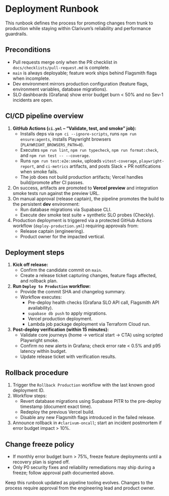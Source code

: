 # Deployment Runbook

This runbook defines the process for promoting changes from trunk to production while staying within Clarivum’s reliability and performance guardrails.

## Preconditions

- Pull requests merge only when the PR checklist in `docs/checklists/pull-request.md` is complete.
- `main` is always deployable; feature work ships behind Flagsmith flags when incomplete.
- Dev environment mirrors production configuration (feature flags, environment variables, database migrations).
- SLO dashboards (Grafana) show error budget burn < 50% and no Sev-1 incidents are open.

## CI/CD pipeline overview

1. **GitHub Actions (`ci.yml` – “Validate, test, and smoke” job):**
   - Installs deps via `npm ci --ignore-scripts`, runs `npm run ensure:agents`, installs Playwright browsers (`PLAYWRIGHT_BROWSERS_PATH=0`).
   - Executes `npm run lint`, `npm run typecheck`, `npm run format:check`, and `npm run test -- --coverage`.
   - Runs `npm run test:e2e:smoke`, uploads `vitest-coverage`, `playwright-report`, and `ci-metrics` artifacts, and posts Slack + PR notifications when smoke fails.
   - The job does not build production artifacts; Vercel handles build/promote after CI passes.
2. On success, artifacts are promoted to **Vercel preview** and integration smoke tests run against the preview URL.
3. On manual approval (release captain), the pipeline promotes the build to the persistent **dev** environment:
   - Run database migrations via Supabase CLI.
   - Execute dev smoke test suite + synthetic SLO probes (Checkly).
4. Production deployment is triggered via a protected GitHub Actions workflow (`deploy-production.yml`) requiring approvals from:
   - Release captain (engineering).
   - Product owner for the impacted vertical.

## Deployment steps

1. **Kick off release:**
   - Confirm the candidate commit on `main`.
   - Create a release ticket capturing changes, feature flags affected, and rollback plan.
2. **Run `Deploy to Production` workflow:**
   - Provide the commit SHA and changelog summary.
   - Workflow executes:
     - Pre-deploy health checks (Grafana SLO API call, Flagsmith API availability).
     - `supabase db push` to apply migrations.
     - Vercel production deployment.
     - Lambda job package deployment via Terraform Cloud run.
3. **Post-deploy verification (within 15 minutes):**
   - Validate core journeys (home → vertical start → CTA) using scripted Playwright smoke.
   - Confirm no new alerts in Grafana; check error rate < 0.5% and p95 latency within budget.
   - Update release ticket with verification results.

## Rollback procedure

1. Trigger the `Rollback Production` workflow with the last known good deployment ID.
2. Workflow steps:
   - Revert database migrations using Supabase PITR to the pre-deploy timestamp (document exact time).
   - Redeploy the previous Vercel build.
   - Disable any new Flagsmith flags introduced in the failed release.
3. Announce rollback in `#clarivum-oncall`; start an incident postmortem if error budget impact > 10%.

## Change freeze policy

- If monthly error budget burn > 75%, freeze feature deployments until a recovery plan is signed off.
- Only P0 security fixes and reliability remediations may ship during a freeze; follow approval path documented above.

Keep this runbook updated as pipeline tooling evolves. Changes to the process require approval from the engineering lead and product owner.
